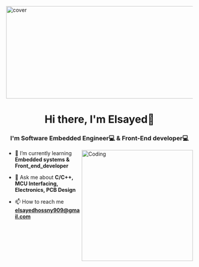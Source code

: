 <img src="https://media.licdn.com/dms/image/D5612AQGoqi6YqfTGfQ/article-cover_image-shrink_600_2000/0/1684625917504?e=2147483647&v=beta&t=mE9JCUg4u0IU_kLC4MuLIfikdEIadhB6PDdYzJ4R2uA" alt="cover" height ="250" width = "1300"/>

<h1 align="center">Hi there, I'm Elsayed👋</h1>
<h3 align="center">I'm Software Embedded Engineer💻 & Front-End developer💻</h3>

<img align="right" alt="Coding" width="300" src="https://encrypted-tbn0.gstatic.com/images?q=tbn:ANd9GcRnb7U8285ohbIQt7HvpChBxw0qJBvS3P1n6g&s">


- 🌱 I’m currently learning **Embedded systems & Front_end_developer**

- 💬 Ask me about **C/C++, MCU Interfacing, Electronics, PCB Design**

- 📫 How to reach me **elsayedhossny909@gmail.com**
